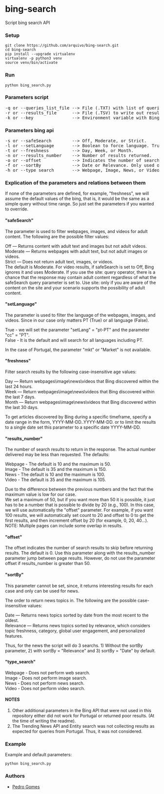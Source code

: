 
# bing-search
Script bing search API

### Setup

```
git clone https://github.com/arquivo/bing-search.git
cd bing-search
pip install --upgrade virtualenv
virtualenv -p python3 venv
source venv/bin/activate
```
### Run

```
python bing_search.py
```

### Parameters script

<pre>
-q or --queries_list_file --> File (.TXT) with list of queries to be performed. (e.g., "lisboa" or "fishing site:fishing.contoso.com").
-r or --results_file      --> File (.TSV) to write out results.
-k or --key               --> Environment variable with Bing Service Subscription Key.
</pre>

### Parameters bing api

<pre>
-s or --safeSearch        --> Off, Moderate, or Strict.
-l or --setLanguage       --> Boolean to force language. True (PT-PT), False (All languages).
-t or --freshness         --> Day, Week, or Month.
-n or --results_number    --> Number of results returned.
-o or --offset            --> Indicates the number of search results to skip before returning results.
-f or --sortBy            --> Date or Relevance. Only used on news and can not be used. Since is already set by default using both.
-h or --type_search       --> Webpage, Image, News, or Video.
</pre>

### Explication of the parameters and relations between them

If none of the parameters are defined, for example, "freshness", we will assume the default values of the bing, that is, it would be the same as a simple query without time range. So just set the parameters if you wanted to override.

#### "safeSearch"

The parameter is used to filter webpages, images, and videos for adult content. The following are the possible filter values:

Off — Returns content with adult text and images but not adult videos.<br>
Moderate — Returns webpages with adult text, but not adult images or videos.<br>
Strict — Does not return adult text, images, or videos.<br>
The default is Moderate. For video results, if safeSearch is set to Off, Bing ignores it and uses Moderate. If you use the site: query operator, there is a chance that the response may contain adult content regardless of what the safeSearch query parameter is set to. Use site: only if you are aware of the content on the site and your scenario supports the possibility of adult content.

#### "setLanguage"

The parameter is used to filter the language of the webpages, images, and videos. Since in our case only matters PT (True) or all language (False).

True - we will set the parameter "setLang" = "pt-PT" and the parameter "cc" = "PT".<br>
False - It is the default and will search for all languages including PT.<br>

In the case of Portugal, the parameter "mkt" or "Market" is not available.

#### "freshness" 

Filter search results by the following case-insensitive age values:

Day — Return webpages\image\news\videos that Bing discovered within the last 24 hours.<br>
Week — Return webpages\image\news\videos that Bing discovered within the last 7 days.<br>
Month — Return webpages\image\news\videos that Bing discovered within the last 30 days.<br>

To get articles discovered by Bing during a specific timeframe, specify a date range in the form, YYYY-MM-DD..YYYY-MM-DD. or to limit the results to a single date set this parameter to a specific date YYYY-MM-DD.

#### "results_number"
The number of search results to return in the response. The actual number delivered may be less than requested. The defaults:

Webpage - The default is 10 and the maximum is 50.<br>
Image - The default is 35 and the maximum is 150.<br>
News - The default is 10 and the maximum is 100.<br>
Video - The default is 35 and the maximum is 105.<br>

Due to the difference between the previous numbers and the fact that the maximum value is low for our case. <br>
We set a maximum of 50, but if you want more than 50 it is possible, it just has to be a number that is possible to divide by 20 (e.g., 100). In this case, we will use automatically the "offset" parameter. For example, if you want 100 results, we will automatically set count to 20 and offset to 0 to get the first results, and then increment offset by 20 (for example, 0, 20, 40...). NOTE: Multiple pages can include some overlap in results.

#### "offset"
The offset indicates the number of search results to skip before returning results. The default is 0. Use this parameter along with the results_number parameter jump between page results. However, do not use the parameter offset if results_number is greater than 50.

#### "sortBy"

This parameter cannot be set, since, it returns interesting results for each case and only can be used for news.

The order to return news topics in. The following are the possible case-insensitive values:

Date — Returns news topics sorted by date from the most recent to the oldest.<br>
Relevance — Returns news topics sorted by relevance, which considers topic freshness, category, global user engagement, and personalized features.<br>

Thus, for the news the script will do 3 searchs. 1) Without the sortBy parameter, 2) with sortBy = "Relevance" and 3) sortBy = "Date" by default.

#### "type_search"

Webpage - Does not perform web search.<br>
Image - Does not perform image search.<br>
News - Does not perform news search.<br>
Video - Does not perform video search.<br>

#### NOTES

1. Other additional parameters in the Bing API that were not used in this repository either did not work for Portugal or returned poor results. (At the time of writing the readme).<br>
2. The Trending News API and Entity search was not collecting results as expected for queries from Portugal. Thus, it was not considered.

### Example

Example and default parameters:

```
python bing_search.py
```

### Authors

- [Pedro Gomes](pedro.gomes@fccn.pt)
